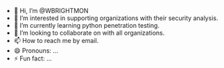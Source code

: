 - 👋 Hi, I’m @WBRIGHTMON
- 👀 I’m interested in supporting organizations with their security analysis.
- 🌱 I’m currently learning python penetration testing.
- 💞️ I’m looking to collaborate on with all organizations.
- 📫 How to reach me by email.
- 😄 Pronouns: ...
- ⚡ Fun fact: ...

<!---
WBRIGHTMON/WBRIGHTMON is a ✨ special ✨ repository because its `README.md` (this file) appears on your GitHub profile.
You can click the Preview link to take a look at your changes.
--->
